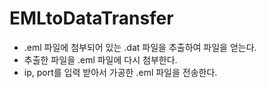 # EMLtoDataTransfer

- .eml 파일에 첨부되어 있는 .dat 파일을 추출하여 파일을 얻는다.
- 추출한 파일을 .eml 파일에 다시 첨부한다.
- ip, port를 입력 받아서 가공한 .eml 파일을 전송한다.
